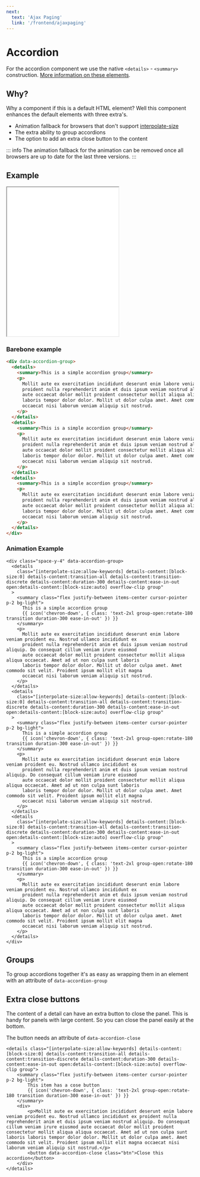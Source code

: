 ```yaml
---
next:
  text: 'Ajax Paging'
  link: '/frontend/ajaxpaging'
---
```


# Accordion

For the accordion component we use the native `<details>` - `<summary>` construction. [More information on these elements](https://developer.mozilla.org/en-US/docs/Web/HTML/Element/details).

## Why?

Why a component if this is a default HTML element? Well this component enhances the default elements with three extra's.

- Animation fallback for browsers that don't support [interpolate-size](https://developer.mozilla.org/en-US/docs/Web/CSS/interpolate-size)
- The extra ability to group accordions
- The option to add an extra close button to the content

::: info
The animation fallback for the animation can be removed once all browsers are up to date for the last three versions.
:::

## Example

<iframe src="../examples/accordion.html" height="400"></iframe>

### Barebone example

```html
<div data-accordion-group>
  <details>
    <summary>This is a simple accordion group</summary>
    <p>
      Mollit aute ex exercitation incididunt deserunt enim labore veniam proident eu. Nostrud ullamco incididunt ex
      proident nulla reprehenderit anim et duis ipsum veniam nostrud aliquip. Do consequat cillum veniam irure eiusmod
      aute occaecat dolor mollit proident consectetur mollit aliqua aliqua occaecat. Amet ad ut non culpa sunt laboris
      laboris tempor dolor dolor. Mollit ut dolor culpa amet. Amet commodo sit velit. Proident ipsum mollit elit magna
      occaecat nisi laborum veniam aliquip sit nostrud.
    </p>
  </details>
  <details>
    <summary>This is a simple accordion group</summary>
    <p>
      Mollit aute ex exercitation incididunt deserunt enim labore veniam proident eu. Nostrud ullamco incididunt ex
      proident nulla reprehenderit anim et duis ipsum veniam nostrud aliquip. Do consequat cillum veniam irure eiusmod
      aute occaecat dolor mollit proident consectetur mollit aliqua aliqua occaecat. Amet ad ut non culpa sunt laboris
      laboris tempor dolor dolor. Mollit ut dolor culpa amet. Amet commodo sit velit. Proident ipsum mollit elit magna
      occaecat nisi laborum veniam aliquip sit nostrud.
    </p>
  </details>
  <details>
    <summary>This is a simple accordion group</summary>
    <p>
      Mollit aute ex exercitation incididunt deserunt enim labore veniam proident eu. Nostrud ullamco incididunt ex
      proident nulla reprehenderit anim et duis ipsum veniam nostrud aliquip. Do consequat cillum veniam irure eiusmod
      aute occaecat dolor mollit proident consectetur mollit aliqua aliqua occaecat. Amet ad ut non culpa sunt laboris
      laboris tempor dolor dolor. Mollit ut dolor culpa amet. Amet commodo sit velit. Proident ipsum mollit elit magna
      occaecat nisi laborum veniam aliquip sit nostrud.
    </p>
  </details>
</div>
```

### Animation Example

```twig
<div class="space-y-4" data-accordion-group>
  <details
    class="[interpolate-size:allow-keywords] details-content:[block-size:0] details-content:transition-all details-content:transition-discrete details-content:duration-300 details-content:ease-in-out open:details-content:[block-size:auto] overflow-clip group"
  >
    <summary class="flex justify-between items-center cursor-pointer p-2 bg-light">
      This is a simple accordion group
      {{ icon('chevron-down', { class: 'text-2xl group-open:rotate-180 transition duration-300 ease-in-out' }) }}
    </summary>
    <p>
      Mollit aute ex exercitation incididunt deserunt enim labore veniam proident eu. Nostrud ullamco incididunt ex
      proident nulla reprehenderit anim et duis ipsum veniam nostrud aliquip. Do consequat cillum veniam irure eiusmod
      aute occaecat dolor mollit proident consectetur mollit aliqua aliqua occaecat. Amet ad ut non culpa sunt laboris
      laboris tempor dolor dolor. Mollit ut dolor culpa amet. Amet commodo sit velit. Proident ipsum mollit elit magna
      occaecat nisi laborum veniam aliquip sit nostrud.
    </p>
  </details>
  <details
    class="[interpolate-size:allow-keywords] details-content:[block-size:0] details-content:transition-all details-content:transition-discrete details-content:duration-300 details-content:ease-in-out open:details-content:[block-size:auto] overflow-clip group"
  >
    <summary class="flex justify-between items-center cursor-pointer p-2 bg-light">
      This is a simple accordion group
      {{ icon('chevron-down', { class: 'text-2xl group-open:rotate-180 transition duration-300 ease-in-out' }) }}
    </summary>
    <p>
      Mollit aute ex exercitation incididunt deserunt enim labore veniam proident eu. Nostrud ullamco incididunt ex
      proident nulla reprehenderit anim et duis ipsum veniam nostrud aliquip. Do consequat cillum veniam irure eiusmod
      aute occaecat dolor mollit proident consectetur mollit aliqua aliqua occaecat. Amet ad ut non culpa sunt laboris
      laboris tempor dolor dolor. Mollit ut dolor culpa amet. Amet commodo sit velit. Proident ipsum mollit elit magna
      occaecat nisi laborum veniam aliquip sit nostrud.
    </p>
  </details>
  <details
    class="[interpolate-size:allow-keywords] details-content:[block-size:0] details-content:transition-all details-content:transition-discrete details-content:duration-300 details-content:ease-in-out open:details-content:[block-size:auto] overflow-clip group"
  >
    <summary class="flex justify-between items-center cursor-pointer p-2 bg-light">
      This is a simple accordion group
      {{ icon('chevron-down', { class: 'text-2xl group-open:rotate-180 transition duration-300 ease-in-out' }) }}
    </summary>
    <p>
      Mollit aute ex exercitation incididunt deserunt enim labore veniam proident eu. Nostrud ullamco incididunt ex
      proident nulla reprehenderit anim et duis ipsum veniam nostrud aliquip. Do consequat cillum veniam irure eiusmod
      aute occaecat dolor mollit proident consectetur mollit aliqua aliqua occaecat. Amet ad ut non culpa sunt laboris
      laboris tempor dolor dolor. Mollit ut dolor culpa amet. Amet commodo sit velit. Proident ipsum mollit elit magna
      occaecat nisi laborum veniam aliquip sit nostrud.
    </p>
  </details>
</div>
```

## Groups

To group accordions together it's as easy as wrapping them in an element with an attribute of `data-accordion-group`

## Extra close buttons

The content of a detail can have an extra button to close the panel. This is handy for panels with large content. So you can close the panel easily at the bottom.

The button needs an attribute of `data-accordion-close`

```TWIG
<details class="[interpolate-size:allow-keywords] details-content:[block-size:0] details-content:transition-all details-content:transition-discrete details-content:duration-300 details-content:ease-in-out open:details-content:[block-size:auto] overflow-clip group">
    <summary class="flex justify-between items-center cursor-pointer p-2 bg-light">
        This item has a cose button
        {{ icon('chevron-down', { class: 'text-2xl group-open:rotate-180 transition duration-300 ease-in-out' }) }}
    </summary>
    <div>
        <p>Mollit aute ex exercitation incididunt deserunt enim labore veniam proident eu. Nostrud ullamco incididunt ex proident nulla reprehenderit anim et duis ipsum veniam nostrud aliquip. Do consequat cillum veniam irure eiusmod aute occaecat dolor mollit proident consectetur mollit aliqua aliqua occaecat. Amet ad ut non culpa sunt laboris laboris tempor dolor dolor. Mollit ut dolor culpa amet. Amet commodo sit velit. Proident ipsum mollit elit magna occaecat nisi laborum veniam aliquip sit nostrud.</p>
        <button data-accordion-close class="btn">Close this accordion</button>
    </div>
</details>
```
